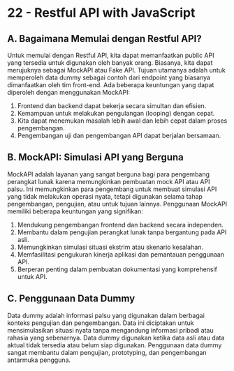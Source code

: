 # 22 - Restful API with JavaScript

## A. Bagaimana Memulai dengan Restful API?

Untuk memulai dengan Restful API, kita dapat memanfaatkan public API yang tersedia untuk digunakan oleh banyak orang. Biasanya, kita dapat merujuknya sebagai MockAPI atau Fake API. Tujuan utamanya adalah untuk memperoleh data dummy sebagai contoh dari endpoint yang biasanya dimanfaatkan oleh tim front-end. Ada beberapa keuntungan yang dapat diperoleh dengan menggunakan MockAPI:

1. Frontend dan backend dapat bekerja secara simultan dan efisien.
2. Kemampuan untuk melakukan pengulangan (looping) dengan cepat.
3. Kita dapat menemukan masalah lebih awal dan lebih cepat dalam proses pengembangan.
4. Pengembangan uji dan pengembangan API dapat berjalan bersamaan.

## B. MockAPI: Simulasi API yang Berguna

MockAPI adalah layanan yang sangat berguna bagi para pengembang perangkat lunak karena memungkinkan pembuatan mock API atau API palsu. Ini memungkinkan para pengembang untuk membuat simulasi API yang tidak melakukan operasi nyata, tetapi digunakan selama tahap pengembangan, pengujian, atau untuk tujuan lainnya. Penggunaan MockAPI memiliki beberapa keuntungan yang signifikan:

1. Mendukung pengembangan frontend dan backend secara independen.
2. Membantu dalam pengujian perangkat lunak tanpa bergantung pada API asli.
3. Memungkinkan simulasi situasi ekstrim atau skenario kesalahan.
4. Memfasilitasi pengukuran kinerja aplikasi dan pemantauan penggunaan API.
5. Berperan penting dalam pembuatan dokumentasi yang komprehensif untuk API.

## C. Penggunaan Data Dummy

Data dummy adalah informasi palsu yang digunakan dalam berbagai konteks pengujian dan pengembangan. Data ini diciptakan untuk mensimulasikan situasi nyata tanpa mengandung informasi pribadi atau rahasia yang sebenarnya. Data dummy digunakan ketika data asli atau data aktual tidak tersedia atau belum siap digunakan. Penggunaan data dummy sangat membantu dalam pengujian, prototyping, dan pengembangan antarmuka pengguna.

